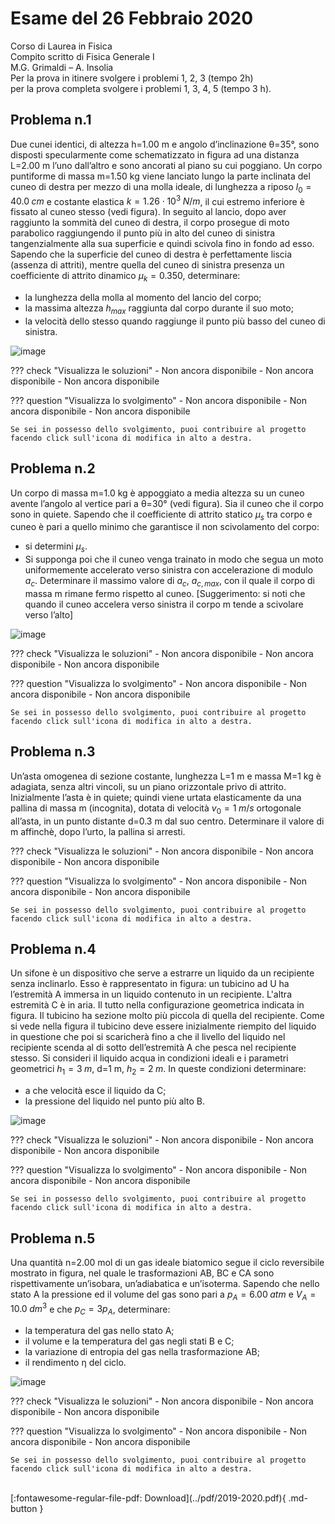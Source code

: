 # Esame del 26 Febbraio 2020
Corso di Laurea in Fisica <br>
Compito scritto di Fisica Generale I <br>
M.G. Grimaldi – A. Insolia <br>
Per la prova in itinere svolgere i problemi 1, 2, 3 (tempo 2h) <br>
per la prova completa svolgere i problemi 1, 3, 4, 5 (tempo 3 h). <br>

## Problema n.1
Due cunei identici, di altezza h=1.00 m e angolo d’inclinazione θ=35°, sono disposti specularmente come schematizzato in figura ad una distanza L=2.00 m l’uno dall’altro e sono ancorati al piano su cui poggiano. Un corpo puntiforme di massa m=1.50 kg viene lanciato lungo la parte inclinata del cuneo di destra per mezzo di una molla ideale, di lunghezza a riposo $l_0=40.0 \; cm$ e costante elastica $k=1.26 \cdot 10^3 \; N/m$, il cui estremo inferiore è fissato al cuneo stesso (vedi figura). In seguito al lancio, dopo aver raggiunto la sommità del cuneo di destra, il corpo prosegue di moto parabolico raggiungendo il punto più in alto del cuneo di sinistra tangenzialmente alla sua superficie e quindi scivola fino in fondo ad esso. Sapendo che la superficie del cuneo di destra è perfettamente liscia (assenza di attriti), mentre quella del cuneo di sinistra presenza un coefficiente di attrito dinamico $μ_k=0.350$, determinare: 

- la lunghezza della molla al momento del lancio del corpo; 
- la massima altezza $h_{max}$ raggiunta dal corpo durante il suo moto; 
- la velocità dello stesso quando raggiunge il punto più basso del cuneo di sinistra.

![image](https://user-images.githubusercontent.com/77018886/153265660-71085104-857a-4ae0-9da6-296b74810f8b.png)

??? check "Visualizza le soluzioni"
    - Non ancora disponibile
    - Non ancora disponibile
    - Non ancora disponibile

??? question "Visualizza lo svolgimento"
    - Non ancora disponibile
    - Non ancora disponibile
    - Non ancora disponibile
    
    Se sei in possesso dello svolgimento, puoi contribuire al progetto facendo click sull'icona di modifica in alto a destra.

## Problema n.2
Un corpo di massa m=1.0 kg è appoggiato a media altezza su un cuneo avente l’angolo al vertice pari a θ=30° (vedi figura). Sia il cuneo che il corpo sono in quiete. Sapendo che il coefficiente di attrito statico $μ_s$ tra corpo e cuneo è pari a quello minimo che garantisce il non scivolamento del corpo: 

- si determini $μ_s$. 
- Si supponga poi che il cuneo venga trainato in modo che segua un moto uniformemente accelerato verso sinistra con accelerazione di modulo $a_c$. Determinare il massimo valore di $a_c$, $a_{c,max}$, con il quale il corpo di massa m rimane fermo rispetto al cuneo. 
[Suggerimento: si noti che quando il cuneo accelera verso sinistra il corpo m tende a scivolare verso l’alto]

![image](https://user-images.githubusercontent.com/77018886/153265712-ffaf4dc0-03d4-4cb9-a27c-1c917c9ec8a1.png)

??? check "Visualizza le soluzioni"
    - Non ancora disponibile
    - Non ancora disponibile
    - Non ancora disponibile

??? question "Visualizza lo svolgimento"
    - Non ancora disponibile
    - Non ancora disponibile
    - Non ancora disponibile
    
    Se sei in possesso dello svolgimento, puoi contribuire al progetto facendo click sull'icona di modifica in alto a destra.

## Problema n.3
Un’asta omogenea di sezione costante, lunghezza L=1 m e massa M=1 kg è adagiata, senza altri vincoli, su un piano orizzontale privo di attrito. Inizialmente l’asta è in quiete; quindi viene urtata elasticamente da una pallina di massa m (incognita), dotata di velocità $v_0=1 \; m/s$ ortogonale all’asta, in un punto distante d=0.3 m dal suo centro. Determinare il valore di m affinchè, dopo l’urto, la pallina si arresti.

??? check "Visualizza le soluzioni"
    - Non ancora disponibile
    - Non ancora disponibile
    - Non ancora disponibile

??? question "Visualizza lo svolgimento"
    - Non ancora disponibile
    - Non ancora disponibile
    - Non ancora disponibile
    
    Se sei in possesso dello svolgimento, puoi contribuire al progetto facendo click sull'icona di modifica in alto a destra.

## Problema n.4
Un sifone è un dispositivo che serve a estrarre un liquido da un recipiente senza inclinarlo. Esso è rappresentato in figura: un tubicino ad U ha l’estremità A immersa in un liquido contenuto in un recipiente. L'altra estremità C è in aria. Il tutto nella configurazione geometrica indicata in figura. Il tubicino ha sezione molto più piccola di quella del recipiente. Come si vede nella figura il tubicino deve essere inizialmente riempito del liquido in questione che poi si scaricherà fino a che il livello del liquido nel recipiente scenda al di sotto dell’estremità A che pesca nel recipiente stesso. Si consideri il liquido acqua in condizioni ideali e i parametri geometrici $h_1=3 \; m$, d=1 m, $h_2=2 \; m$. In queste condizioni determinare: 

- a che velocità esce il liquido da C; 
- la pressione del liquido nel punto più alto B.

![image](https://user-images.githubusercontent.com/77018886/153265751-6a941386-21a3-47fd-a2fc-40310c738eaf.png)

??? check "Visualizza le soluzioni"
    - Non ancora disponibile
    - Non ancora disponibile
    - Non ancora disponibile

??? question "Visualizza lo svolgimento"
    - Non ancora disponibile
    - Non ancora disponibile
    - Non ancora disponibile
    
    Se sei in possesso dello svolgimento, puoi contribuire al progetto facendo click sull'icona di modifica in alto a destra.

## Problema n.5
Una quantità n=2.00 mol di un gas ideale biatomico segue il ciclo reversibile mostrato in figura, nel quale le trasformazioni AB, BC e CA sono rispettivamente un’isobara, un’adiabatica e un’isoterma. Sapendo che nello stato A la pressione ed il volume del gas sono pari a $p_A=6.00 \; atm$ e $V_A = 10.0 \; dm^3$ e che $p_C=3 p_A$, determinare: 

- la temperatura del gas nello stato A; 
- il volume e la temperatura del gas negli stati B e C; 
- la variazione di entropia del gas nella trasformazione AB; 
- il rendimento η del ciclo.

![image](https://user-images.githubusercontent.com/77018886/153265786-5c970be8-a3e5-49ba-b82f-c3595137b741.png)

??? check "Visualizza le soluzioni"
    - Non ancora disponibile
    - Non ancora disponibile
    - Non ancora disponibile

??? question "Visualizza lo svolgimento"
    - Non ancora disponibile
    - Non ancora disponibile
    - Non ancora disponibile
    
    Se sei in possesso dello svolgimento, puoi contribuire al progetto facendo click sull'icona di modifica in alto a destra.

<br>
[:fontawesome-regular-file-pdf: Download](../pdf/2019-2020.pdf){ .md-button }